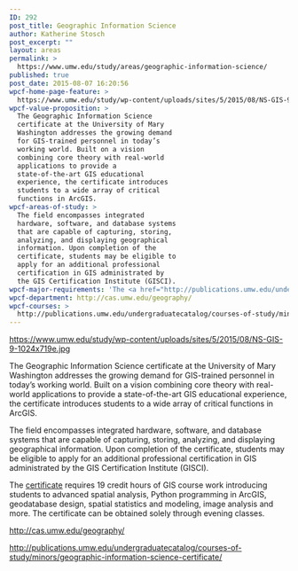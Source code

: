 ```yaml
---
ID: 292
post_title: Geographic Information Science
author: Katherine Stosch
post_excerpt: ""
layout: areas
permalink: >
  https://www.umw.edu/study/areas/geographic-information-science/
published: true
post_date: 2015-08-07 16:20:56
wpcf-home-page-feature: >
  https://www.umw.edu/study/wp-content/uploads/sites/5/2015/08/NS-GIS-9-1024x719e.jpg
wpcf-value-proposition: >
  The Geographic Information Science
  certificate at the University of Mary
  Washington addresses the growing demand
  for GIS-trained personnel in today’s
  working world. Built on a vision
  combining core theory with real-world
  applications to provide a
  state-of-the-art GIS educational
  experience, the certificate introduces
  students to a wide array of critical
  functions in ArcGIS.
wpcf-areas-of-study: >
  The field encompasses integrated
  hardware, software, and database systems
  that are capable of capturing, storing,
  analyzing, and displaying geographical
  information. Upon completion of the
  certificate, students may be eligible to
  apply for an additional professional
  certification in GIS administrated by
  the GIS Certification Institute (GISCI).
wpcf-major-requirements: 'The <a href="http://publications.umw.edu/undergraduatecatalog/courses-of-study/minors/geographic-information-science-certificate/">certificate</a> requires 19 credit hours of GIS course work introducing students to advanced spatial analysis, Python programming in ArcGIS, geodatabase design, spatial statistics and modeling, image analysis and more. The certificate can be obtained solely through evening classes.'
wpcf-department: http://cas.umw.edu/geography/
wpcf-courses: >
  http://publications.umw.edu/undergraduatecatalog/courses-of-study/minors/geographic-information-science-certificate/
---
```


<!-- Types Custom Fields: -->

<!-- home-page-feature -->
https://www.umw.edu/study/wp-content/uploads/sites/5/2015/08/NS-GIS-9-1024x719e.jpg
<!-- End home-page-feature -->

<!-- value-proposition -->
The Geographic Information Science certificate at the University of Mary Washington addresses the growing demand for GIS-trained personnel in today’s working world. Built on a vision combining core theory with real-world applications to provide a state-of-the-art GIS educational experience, the certificate introduces students to a wide array of critical functions in ArcGIS.
<!-- End value-proposition -->

<!-- areas-of-study -->
The field encompasses integrated hardware, software, and database systems that are capable of capturing, storing, analyzing, and displaying geographical information. Upon completion of the certificate, students may be eligible to apply for an additional professional certification in GIS administrated by the GIS Certification Institute (GISCI).
<!-- End areas-of-study -->

<!-- major-requirements -->
The <a href="http://publications.umw.edu/undergraduatecatalog/courses-of-study/minors/geographic-information-science-certificate/">certificate</a> requires 19 credit hours of GIS course work introducing students to advanced spatial analysis, Python programming in ArcGIS, geodatabase design, spatial statistics and modeling, image analysis and more. The certificate can be obtained solely through evening classes.
<!-- End major-requirements -->

<!-- department -->
http://cas.umw.edu/geography/
<!-- End department -->

<!-- courses -->
http://publications.umw.edu/undergraduatecatalog/courses-of-study/minors/geographic-information-science-certificate/
<!-- End courses -->

<!-- End Types Custom Fields -->